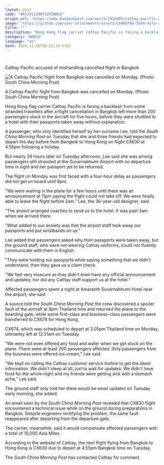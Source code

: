 ```yaml
---
layout: post
code: "ART2411280752XZNDGU"
origin_url: "https://www.bangkokpost.com/world/2910485/cathay-pacific-accused-of-mishandling-cancelled-flight-in-bangkok"
image: "https://github.com/user-attachments/assets/cb46df98-559d-41fa-a0cd-0f2b07713c62"
title: ""
description: "Hong Kong flag carrier Cathay Pacific is facing a backlash from some stranded travellers after a flight cancellation in Bangkok left more than 200 passengers stuck in the aircraft for five hours, before they were shuttled to a hotel with their passports taken away without explanation."
category: "WORLD"
language: "en"
date: 2024-11-28T08:25:34.576Z
---
```


# 

Cathay Pacific accused of mishandling cancelled flight in Bangkok

![A Cathay Pacific flight from Bangkok was cancelled on Monday. (Photo: South China Morning Post)](https://github.com/user-attachments/assets/8b454727-ab99-4dea-b0b7-2ec0d2e280ac)

A Cathay Pacific flight from Bangkok was cancelled on Monday. (Photo: South China Morning Post)

Hong Kong flag carrier Cathay Pacific is facing a backlash from some stranded travellers after a flight cancellation in Bangkok left more than 200 passengers stuck in the aircraft for five hours, before they were shuttled to a hotel with their passports taken away without explanation.

A passenger, who only identified herself by her surname Lee, told the _South China Morning Post_ on Tuesday that she and three friends had expected to depart the day before from Bangkok to Hong Kong on flight CX630 at 4.55pm following a holiday.

But nearly 24 hours later on Tuesday afternoon, Lee said she was among passengers still stranded at the Suvarnabhumi Airport with no departure time in sight and her passport yet to be returned.

The flight on Monday was first faced with a four-hour delay as passengers did not get on board until 8pm.

"We were waiting in the plane for a few hours until there was an announcement at 11pm saying the flight could not take off. We were finally able to leave the flight before 2am," Lee, the 36-year-old designer, said.

"The airport arranged coaches to send us to the hotel. It was past 3am when we arrived there.

"What added to our anxiety was that the airport staff took away our passports and put wristbands on us."

Lee added that passengers asked why their passports were taken away, but the ground staff, who were not wearing Cathay uniforms, could not fluently communicate with them in English.

"They were holding our passports while saying something that we didn't understand, then they gave us a claim check.

"We feel very insecure as they didn't even have any official announcement and updates, nor did any Cathay staff support us at the hotel."

Affected passengers spent a night at Amaranth Suvarnabhumi Hotel near the airport, she said.

A source told the _South China Morning Post_ the crew discovered a spoiler fault of the aircraft at 8pm Thailand time and returned the plane to the boarding gate, while some first-class and business-class passengers were transferred to CX674 for Hong Kong.

CX674, which was scheduled to depart at 3.05pm Thailand time on Monday, ultimately left at 12.51am on Tuesday.

"We were not even offered any food and water when we got stuck on the plane. There were at least 200 passengers affected. Only passengers from the business were offered ice-cream," Lee said.

"We kept on calling the Cathay customer service hotline to get the latest information. We didn't sleep at all, just to wait for updates. We didn't have food for the whole night and my friends were getting sick with a stomach ache," Lee said.

The ground staff only told her there would be email updates on Tuesday early morning, she added.

An email seen by the _South China Morning Post_ revealed that CX630 flight encountered a technical issue while on the ground during preparations in Bangkok. Despite engineers rectifying the problem, the same fault reappeared after departing from the departure gate.

The carrier, meanwhile, said it would compensate affected passengers with a total of 10,000 Asia Miles.

According to the website of Cathay, the next flight flying from Bangkok to Hong Kong is CX630 due to depart at 4.55pm Bangkok time on Tuesday.

The _South China Morning Post_ has contacted Cathay for comment.